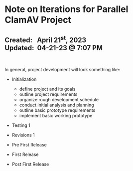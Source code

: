 # Note on Iterations for Parallel ClamAV Project
**Created:**&nbsp;&nbsp; April 21<sup>st</sup>, 2023  
**Updated:**&nbsp; 04-21-23 @ 7:07 PM
---

&nbsp;

In general, project development will look something like:

* Initialization
	- define project and its goals
	- outline project requirements
	- organize rough development schedule
	- conduct initial analysis and planning
	- outline basic prototype requirements
	- implement basic working prototype

* Testing 1

* Revisions 1

* Pre First Release

* First Release

* Post First Release
